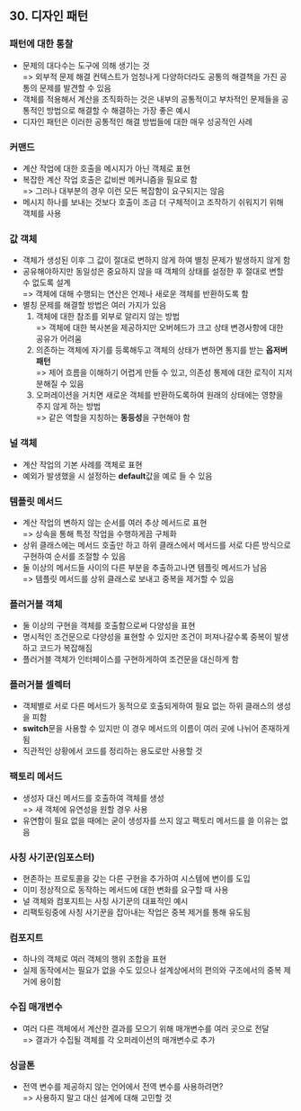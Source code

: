 ## 30. 디자인 패턴
   
### 패턴에 대한 통찰

- 문제의 대다수는 도구에 의해 생기는 것  
  => 외부적 문제 해결 컨텍스트가 엄청나게 다양하더라도 공통의 해결책을 가진 공통의 문제를 발견할 수 있음
- 객체를 적용해서 계산을 조직화하는 것은 내부의 공통적이고 부차적인 문제들을 공통적인 방법으로 해결할 수 해결하는 가장 좋은 예시
- 디자인 패턴은 이러한 공통적인 해결 방법들에 대한 매우 성공적인 사례

### 커맨드

- 계산 작업에 대한 호출을 메시지가 아닌 객체로 표현
- 복잡한 계산 작업 호출은 값비싼 메커니즘을 필요로 함  
  => 그러나 대부분의 경우 이런 모든 복잡함이 요구되지는 않음
- 메시지 하나를 보내는 것보다 호출이 조금 더 구체적이고 조작하기 쉬워지기 위해 객체를 사용

### 값 객체

- 객체가 생성된 이후 그 값이 절대로 변하지 않게 하여 별칭 문제가 발생하지 않게 함
- 공유해야하지만 동일성은 중요하지 않을 때 객체의 상태를 설정한 후 절대로 변할 수 없도록 설계  
  => 객체에 대해 수행되는 연산은 언제나 새로운 객체를 반환하도록 함
- 별칭 문제를 해결할 방법은 여러 가지가 있음  
  1. 객체에 대한 참조를 외부로 알리지 않는 방법  
   => 객체에 대한 복사본을 제공하지만 오버헤드가 크고 상태 변경사항에 대한 공유가 어려움
  2. 의존하는 객체에 자기를 등록해두고 객체의 상태가 변하면 통지를 받는 **옵저버 패턴**  
   => 제어 흐름을 이해하기 어렵게 만들 수 있고, 의존성 통제에 대한 로직이 지저분해질 수 있음
  3. 오퍼레이션을 거치면 새로운 객체를 반환하도록하여 원래의 상태에는 영향을 주지 않게 하는 방법  
   => 같은 역할을 지칭하는 **동등성**을 구현해야 함

### 널 객체

- 계산 작업의 기본 사례를 객체로 표현
- 예외가 발생했을 시 설정하는 **default**값을 예로 들 수 있음

### 템플릿 메서드

- 계산 작업의 변하지 않는 순서를 여러 추상 메서드로 표현  
  => 상속을 통해 특정 작업을 수행하게끔 구체화
- 상위 클래스에는 메서드 호출만 하고 하위 클래스에서 메서드를 서로 다른 방식으로 구현하여 순서를 조절할 수 있음
- 둘 이상의 메서드들 사이의 다른 부분을 추출하고나면 템플릿 메서드가 남음  
  => 템플릿 메서드를 상위 클래스로 보내고 중복을 제거할 수 있음

### 플러거블 객체

- 둘 이상의 구현을 객체를 호출함으로써 다양성을 표현
- 명시적인 조건문으로 다양성을 표현할 수 있지만 조건이 퍼져나갈수록 중복이 발생하고 코드가 복잡해짐
- 플러거블 객체가 인터페이스를 구현하게하여 조건문을 대신하게 함

### 플러거블 셀렉터

- 객체별로 서로 다른 메서드가 동적으로 호출되게하여 필요 없는 하위 클래스의 생성을 피함
- **switch**문을 사용할 수 있지만 이 경우 메서드의 이름이 여러 곳에 나뉘어 존재하게 됨
- 직관적인 상황에서 코드를 정리하는 용도로만 사용할 것

### 팩토리 메서드

- 생성자 대신 메서드를 호출하여 객체를 생성  
  => 새 객체에 유연성을 원할 경우 사용
- 유연함이 필요 없을 때에는 굳이 생성자를 쓰지 않고 팩토리 메서드를 쓸 이유는 없음

### 사칭 사기꾼(임포스터)

- 현존하는 프로토콜을 갖는 다른 구현을 추가하여 시스템에 변이를 도입
- 이미 정상적으로 동작하는 메서드에 대한 변화를 요구할 때 사용
- 널 객체와 컴포지트는 사칭 사기꾼의 대표적인 예시
- 리팩토링중에 사칭 사기꾼을 잡아내는 작업은 중복 제거를 통해 유도됨

### 컴포지트

- 하나의 객체로 여러 객체의 행위 조합을 표현
- 실제 동작에서는 필요가 없을 수도 있으나 설계상에서의 편의와 구조에서의 중복 제거에 용이함

### 수집 매개변수

- 여러 다른 객체에서 계산한 결과를 모으기 위해 매개변수를 여러 곳으로 전달  
  => 결과가 수집될 객체를 각 오퍼레이션의 매개변수로 추가

### 싱글톤

- 전역 변수를 제공하지 않는 언어에서 전역 변수를 사용하려면?  
  => 사용하지 말고 대신 설계에 대해 고민할 것
